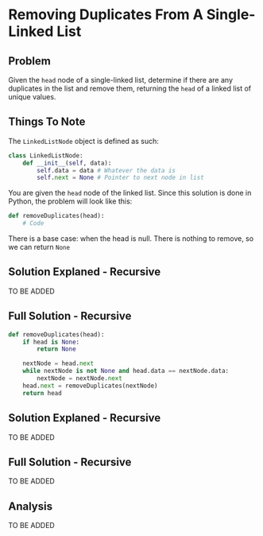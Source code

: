 # Removing Duplicates From A Single-Linked List

## Problem

Given the `head` node of a single-linked list, determine if there are any duplicates in
the list and remove them, returning the `head` of a linked list of unique values.

## Things To Note

The `LinkedListNode` object is defined as such:

```python
class LinkedListNode:
    def __init__(self, data):
        self.data = data # Whatever the data is
        self.next = None # Pointer to next node in list
```

You are given the `head` node of the linked list.
Since this solution is done in Python, the problem will look like this:

```python
def removeDuplicates(head):
    # Code
```

There is a base case: when the head is null. There is nothing to remove, so we can return `None`

## Solution Explaned - Recursive

TO BE ADDED

## Full Solution - Recursive

```python
def removeDuplicates(head):
    if head is None:
        return None

    nextNode = head.next
    while nextNode is not None and head.data == nextNode.data:
        nextNode = nextNode.next
    head.next = removeDuplicates(nextNode)
    return head
```

## Solution Explaned - Recursive

TO BE ADDED

## Full Solution - Recursive

TO BE ADDED

## Analysis

TO BE ADDED
